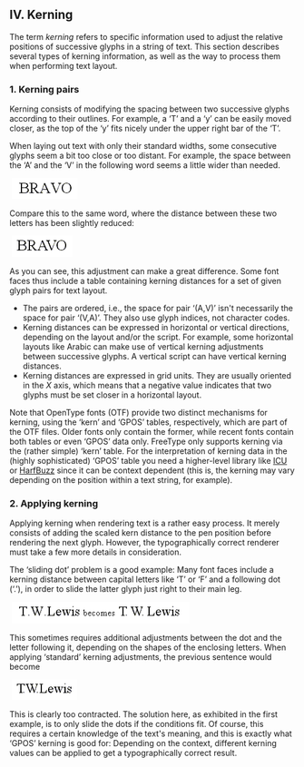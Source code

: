 ## IV. Kerning

The term *kerning* refers to specific information     used to adjust the relative positions of successive glyphs     in a string of text.  This section describes several types     of kerning information, as well as the way to process them     when performing text layout.

### 1. Kerning pairs

Kerning consists of modifying the spacing between two     successive glyphs according to their outlines.  For     example, a ‘T’ and a ‘y’ can be     easily moved closer, as the top of the ‘y’     fits nicely under the upper right bar of the     ‘T’.

When laying out text with only their standard widths,     some consecutive glyphs seem a bit too close or too     distant.  For example, the space between the     ‘A’ and the ‘V’ in the following     word seems a little wider than needed.

​	    ![the word 'bravo' unkerned](bravo_unkerned.png)   

Compare this to the same word, where the distance between     these two letters has been slightly reduced:

​	    ![the word 'bravo' with kerning](bravo_kerned.png)   

As you can see, this adjustment can make a great     difference.  Some font faces thus include a table     containing kerning distances for a set of given glyph     pairs for text layout.

- The pairs are ordered, i.e., the space for pair 	‘(A,V)’ isn't necessarily the space for 	pair ‘(V,A)’.  They also use glyph 	indices, not character codes.
- Kerning distances can be expressed in horizontal or 	vertical directions, depending on the layout and/or 	the script.  For example, some horizontal layouts like 	Arabic can make use of vertical kerning adjustments 	between successive glyphs.  A vertical script can have 	vertical kerning distances.
- Kerning distances are expressed in grid units.  They 	are usually oriented in the *X* axis, which 	means that a negative value indicates that two glyphs 	must be set closer in a horizontal layout.

Note that OpenType fonts (OTF) provide two distinct     mechanisms for kerning, using the ‘kern’ and     ‘GPOS’ tables, respectively, which are part of     the OTF files.  Older fonts only contain the former, while     recent fonts contain both tables or even     ‘GPOS’ data only.  FreeType only supports     kerning via the (rather simple) ‘kern’ table.     For the interpretation of kerning data in the (highly     sophisticated) ‘GPOS’ table you need a     higher-level library     like [ICU](http://icu-project.org/) or     [HarfBuzz](http://harfbuzz.org) since it can be     context dependent (this is, the kerning may vary depending     on the position within a text string, for example).

### 2. Applying kerning

Applying kerning when rendering text is a rather easy     process.  It merely consists of adding the scaled kern     distance to the pen position before rendering the next     glyph.  However, the typographically correct renderer must     take a few more details in consideration.

The ‘sliding dot’ problem is a good example:     Many font faces include a kerning distance between capital     letters like ‘T’ or ‘F’ and a     following dot (‘.’), in order to slide the     latter glyph just right to their main leg.

​	    ![example for sliding dots](twlewis1.png)   

This sometimes requires additional adjustments between     the dot and the letter following it, depending on the     shapes of the enclosing letters.  When applying     ‘standard’ kerning adjustments, the previous     sentence would become

​	    ![example for too much kerning](twlewis2.png)   

This is clearly too contracted.  The solution here, as     exhibited in the first example, is to only slide the dots     if the conditions fit.  Of course, this requires a certain     knowledge of the text's meaning, and this is exactly what     ‘GPOS’ kerning is good for: Depending on the     context, different kerning values can be applied to get a     typographically correct result.